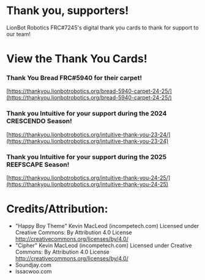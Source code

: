 # Thank you, supporters!
LionBot Robotics FRC#7245's digital thank you cards to thank for support to our team!

# View the Thank You Cards!
### Thank You Bread FRC#5940 for their carpet!
[https://thankyou.lionbotrobotics.org/bread-5940-carpet-24-25/](https://thankyou.lionbotrobotics.org/bread-5940-carpet-24-25/)
### Thank you Intuitive for your support during the 2024 CRESCENDO Season!
[https://thankyou.lionbotrobotics.org/intuitive-thank-you-23-24/](https://thankyou.lionbotrobotics.org/intuitive-thank-you-23-24)
### Thank you Intuitive for your support during the 2025 REEFSCAPE Season!
[https://thankyou.lionbotrobotics.org/intuitive-thank-you-24-25/](https://thankyou.lionbotrobotics.org/intuitive-thank-you-24-25)

# Credits/Attribution:
 - "Happy Boy Theme" Kevin MacLeod (incompetech.com) Licensed under
   Creative Commons: By Attribution 4.0 License
   http://creativecommons.org/licenses/by/4.0/
 - "Cipher" Kevin MacLeod (incompetech.com)
   Licensed under Creative Commons: By Attribution 4.0 License
   http://creativecommons.org/licenses/by/4.0/
- Soundjay.com
 - issacwoo.com